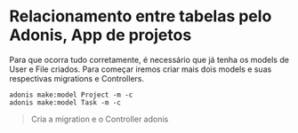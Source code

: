 # Relacionamento entre tabelas pelo Adonis, App de projetos

Para que ocorra tudo corretamente, é necessário que já tenha os models de User e File criados. Para começar iremos criar mais dois models e suas respectivas migrations e Controllers.

```
adonis make:model Project -m -c 
adonis make:model Task -m -c 
```

> Cria a migration e o Controller adonis